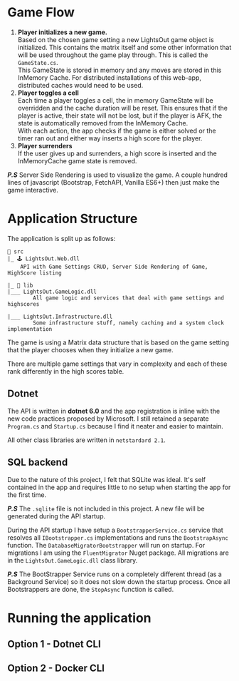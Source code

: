 # Game Flow
1. **Player initializes a new game.** \
Based on the chosen game setting a new LightsOut game object is initialized. This contains the matrix itself and some other information that will be used throughout the game play through. This is called the ```GameState.cs```. \
This GameState is stored in memory and any moves are stored in this InMemory Cache. For distributed installations of this web-app, distributed caches would need to be used.
2. **Player toggles a cell** \
Each time a player toggles a cell, the in memory GameState will be overridden and the cache duration will be reset. This ensures that if the player is active, their state will not be lost, but if the player is AFK, the state is automatically removed from the InMemory Cache. \
With each action, the app checks if the game is either solved or the timer ran out and either way inserts a high score for the player.
3. **Player surrenders** \
If the user gives up and surrenders, a high score is inserted and the InMemoryCache game state is removed.

***P.S*** Server Side Rendering is used to visualize the game. A couple hundred lines of javascript (Bootstrap, FetchAPI, Vanilla ES6+) then just make the game interactive.

# Application Structure
The application is split up as follows:

```
📂 src
|_ 🕹 LightsOut.Web.dll
    API with Game Settings CRUD, Server Side Rendering of Game, HighScore listing

|_ 📂 lib
|___ LightsOut.GameLogic.dll
        All game logic and services that deal with game settings and highscores

|___ LightsOut.Infrastructure.dll
        Some infrastructure stuff, namely caching and a system clock implementation
```

The game is using a Matrix data structure that is based on the game setting that the player chooses when they initialize a new game.

There are multiple game settings that vary in complexity and each of these rank differently in the high scores table.

## Dotnet
The API is written in **dotnet 6.0** and the app registration is inline with the new code practices proposed by Microsoft. I still retained a separate ```Program.cs``` and ```Startup.cs``` because I find it neater and easier to maintain.

All other class libraries are written in ```netstardard 2.1```.

## SQL backend
Due to the nature of this project, I felt that SQLite was ideal. It's self contained in the app and requires little to no setup when starting the app for the first time.

***P.S*** The ```.sqlite``` file is not included in this project. A new file will be generated during the API startup.

During the API startup I have setup a ```BootstrapperService.cs``` service that resolves all ```IBootstrapper.cs``` implementations and runs the ```BootstrapAsync``` function. The ```DatabaseMigratorBootstrapper``` will run on startup. For migrations I am using the ```FluentMigrator``` Nuget package. All migrations are in the ```LightsOut.GameLogic.dll``` class library.

***P.S*** The BootStrapper Service runs on a completely different thread (as a Background Service) so it does not slow down the startup process. Once all Bootstrappers are done, the ```StopAsync``` function is called.


# Running the application
## Option 1 - Dotnet CLI

## Option 2 - Docker CLI
